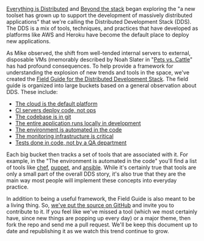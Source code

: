 [Everything is Distributed](http://radar.oreilly.com/2014/05/everything-is-distributed.html) and [Beyond the stack](http://radar.oreilly.com/2014/05/beyond-the-stack.html) began exploring the "a new toolset has grown up to support the development of massively distributed applications" that we're calling the Distributed Development Stack (DDS).  The DDS is a mix of tools, techniques, and practices that have developed as platforms like AWS and Heroku have become the default place to deploy new applications.  

As Mike observed, the shift from well-tended internal servers to external, disposable VMs (memorably described by Noah Slater in "[Pets vs. Cattle](https://blog.engineyard.com/2014/pets-vs-cattle)" has had profound consequences.  To help provide a framework for understanding the explosion of new trends and tools in the space, we've created the [Field Guide for the Distributed Development Stack](http://odewahn.github.io/dds-field-guide/).  The field guide is organized into large buckets based on a general observation about DDS. These include:

* [The cloud is the default platform](http://odewahn.github.io/dds-field-guide/ch01.html)
* [CI servers deploy code, not ops](http://odewahn.github.io/dds-field-guide/ch02.html)
* [The codebase is in git](http://odewahn.github.io/dds-field-guide/ch03.html)
* [The entire application runs locally in development](http://odewahn.github.io/dds-field-guide/ch04.html)
* [The environment is automated in the code](http://odewahn.github.io/dds-field-guide/ch05.html)
* [The monitoring infrastructure is critical](http://odewahn.github.io/dds-field-guide/ch06.html)
* [Tests done in code, not by a QA department](http://odewahn.github.io/dds-field-guide/ch07.html)

Each big bucket then tracks a set of tools that are associated with it.  For example, in the "The environment is automated in the code" you'll find a list of tools like [chef](http://www.getchef.com/chef/), [puppet](http://puppetlabs.com/), and [ansible](http://www.ansible.com/home).  While it's certainly true that tools are only a small part of the overall DDS story, it's also true that they are the main way most people will implement these concepts into everyday practice.

In addition to being a useful framework, the Field Guide is also meant to be a living thing.  So, [we've put the source on GitHub](https://github.com/odewahn/dds-field-guide) and invite you to contribute to it.  If you feel like we've missed a tool (which we most certainly have, since new things are popping up every day) or a major theme, then fork the repo and send me a pull request.  We'll be keep this document up to date  and republishing it as we watch this trend continue to grow. 

